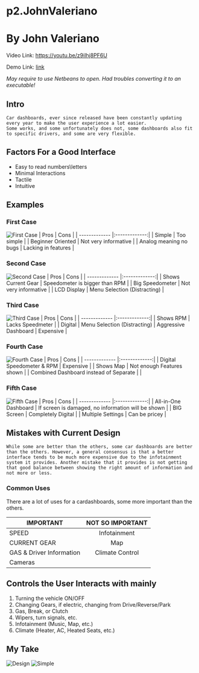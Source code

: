 # p2.JohnValeriano
 
# By John Valeriano

Video Link: https://youtu.be/z9ilhj8PF6U

Demo Link: [link](https://www.figma.com/proto/PMXNC0ZSgbFJ2xFYdQlDDO/p2.JohnValeriano?node-id=3%3A27&scaling=contain&page-id=0%3A1)

*May require to use Netbeans to open. Had troubles converting it to an executable!*

## Intro
    Car dashboards, ever since released have been constantly updating every year to make the user experience a lot easier. 
    Some works, and some unfortunately does not, some dashboards also fit to specific drivers, and some are very flexible.  

## Factors For a Good Interface 
* Easy to read numbers\letters
* Minimal Interactions 
* Tactile 
* Intuitive

## Examples 
### First Case
![First Case](Images\AnalogDashboard.jpg)
| Pros          | Cons           |
| ------------- |:-------------:|
| Simple      | Too simple |
| Beginner Oriented      | Not very informative      |
| Analog meaning no bugs | Lacking in features      |

### Second Case
![Second Case](Images\FordFusion.jpg)
| Pros          | Cons           |
| ------------- |:-------------:|
| Shows Current Gear      | Speedometer is bigger than RPM |
| Big Speedometer     | Not very informative      |
| LCD Display | Menu Selection (Distracting)      |
### Third Case
![Third Case](Images\Lambo.jpg)
| Pros          | Cons           |
| ------------- |:-------------:|
| Shows RPM      | Lacks Speedmeter |
| Digital            | Menu Selection (Distracting)
| Aggressive Dashboard | Expensive      |
### Fourth Case
![Fourth Case](Images\MercedesBenz.jpg)
| Pros          | Cons           |
| ------------- |:-------------:|
| Digital Speedometer & RPM      | Expensive |
| Shows Map      | Not enough Features shown      |
| Combined Dashboard instead of Separate |       |
### Fifth Case
![Fifth Case](Images\TeslaDashboard.png)
| Pros          | Cons           |
| ------------- |:-------------:|
| All-in-One Dashboard      | If screen is damaged, no information will be shown |
| BIG Screen      | Completely Digital      |
| Multiple Settings | Can be pricey |

## Mistakes with Current Design

    While some are better than the others, some car dashboards are better than the others. However, a general consensus is that a better interface tends to be much more expensive due to the infotainment system it provides. Another mistake that it provides is not getting that good balance between showing the right amount of information and not more or less.
### Common Uses  

   There are a lot of uses for a cardashboards, some more important than the others. 

| IMPORTANT          | NOT SO IMPORTANT           |
| ------------- |:-------------:|
| SPEED      | Infotainment |
| CURRENT GEAR      | Map      |
| GAS & Driver Information | Climate Control |
| Cameras|


## Controls the User Interacts with mainly
1. Turning the vehicle ON/OFF 
2. Changing Gears, if electric, changing from Drive/Reverse/Park
3. Gas, Break, or Clutch
4. Wipers, turn signals, etc.
5. Infotainment (Music, Map, etc.)
6. Climate (Heater, AC, Heated Seats, etc.)

## My Take
![Design](Images\UIDesign.png)
![Simple](Images\SimpleUI.png)